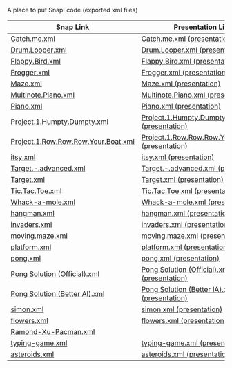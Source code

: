 A place to put Snap! code (exported xml files)


| Snap Link| Presentation Link |
| -------- | ----------------- |
| [Catch.me.xml](http://snap.berkeley.edu/snapsource/snap.html#run:https://raw.githubusercontent.com/wcyuan/snap-projects/master/Catch.me.xml) | [Catch.me.xml (presentation)](http://wcyuan.github.io/snap/snap.html#run:https://raw.githubusercontent.com/wcyuan/snap-projects/master/Catch.me.xml) |
| [Drum.Looper.xml](http://snap.berkeley.edu/snapsource/snap.html#run:https://raw.githubusercontent.com/wcyuan/snap-projects/master/Drum.Looper.xml) | [Drum.Looper.xml (presentation)](http://wcyuan.github.io/snap/snap.html#run:https://raw.githubusercontent.com/wcyuan/snap-projects/master/Drum.Looper.xml) |
| [Flappy.Bird.xml](http://snap.berkeley.edu/snapsource/snap.html#run:https://raw.githubusercontent.com/wcyuan/snap-projects/master/Flappy.Bird.xml) | [Flappy.Bird.xml (presentation)](http://wcyuan.github.io/snap/snap.html#run:https://raw.githubusercontent.com/wcyuan/snap-projects/master/Flappy.Bird.xml) |
| [Frogger.xml](http://snap.berkeley.edu/snapsource/snap.html#run:https://raw.githubusercontent.com/wcyuan/snap-projects/master/Frogger.xml) | [Frogger.xml (presentation)](http://wcyuan.github.io/snap/snap.html#run:https://raw.githubusercontent.com/wcyuan/snap-projects/master/Frogger.xml) |
| [Maze.xml](http://snap.berkeley.edu/snapsource/snap.html#run:https://raw.githubusercontent.com/wcyuan/snap-projects/master/Maze.xml) | [Maze.xml (presentation)](http://wcyuan.github.io/snap/snap.html#run:https://raw.githubusercontent.com/wcyuan/snap-projects/master/Maze.xml) |
| [Multinote.Piano.xml](http://snap.berkeley.edu/snapsource/snap.html#run:https://raw.githubusercontent.com/wcyuan/snap-projects/master/Multinote.Piano.xml) | [Multinote.Piano.xml (presentation)](http://wcyuan.github.io/snap/snap.html#run:https://raw.githubusercontent.com/wcyuan/snap-projects/master/Multinote.Piano.xml) |
| [Piano.xml](http://snap.berkeley.edu/snapsource/snap.html#run:https://raw.githubusercontent.com/wcyuan/snap-projects/master/Piano.xml) | [Piano.xml (presentation)](http://wcyuan.github.io/snap/snap.html#run:https://raw.githubusercontent.com/wcyuan/snap-projects/master/Piano.xml) |
| [Project.1.Humpty.Dumpty.xml](http://snap.berkeley.edu/snapsource/snap.html#run:https://raw.githubusercontent.com/wcyuan/snap-projects/master/Project.1.Humpty.Dumpty.xml) | [Project.1.Humpty.Dumpty.xml (presentation)](http://wcyuan.github.io/snap/snap.html#run:https://raw.githubusercontent.com/wcyuan/snap-projects/master/Project.1.Humpty.Dumpty.xml) |
| [Project.1.Row.Row.Row.Your.Boat.xml](http://snap.berkeley.edu/snapsource/snap.html#run:https://raw.githubusercontent.com/wcyuan/snap-projects/master/Project.1.Row.Row.Row.Your.Boat.xml) | [Project.1.Row.Row.Row.Your.Boat.xml (presentation)](http://wcyuan.github.io/snap/snap.html#run:https://raw.githubusercontent.com/wcyuan/snap-projects/master/Project.1.Row.Row.Row.Your.Boat.xml) |
| [itsy.xml](http://snap.berkeley.edu/snapsource/snap.html#run:https://raw.githubusercontent.com/wcyuan/snap-projects/master/itsy.xml) | [itsy.xml (presentation)](http://wcyuan.github.io/snap/snap.html#run:https://raw.githubusercontent.com/wcyuan/snap-projects/master/itsy.xml) |
| [Target.-.advanced.xml](http://snap.berkeley.edu/snapsource/snap.html#run:https://raw.githubusercontent.com/wcyuan/snap-projects/master/Target.-.advanced.xml) | [Target.-.advanced.xml (presentation)](http://wcyuan.github.io/snap/snap.html#run:https://raw.githubusercontent.com/wcyuan/snap-projects/master/Target.-.advanced.xml) |
| [Target.xml](http://snap.berkeley.edu/snapsource/snap.html#run:https://raw.githubusercontent.com/wcyuan/snap-projects/master/Target.xml) | [Target.xml (presentation)](http://wcyuan.github.io/snap/snap.html#run:https://raw.githubusercontent.com/wcyuan/snap-projects/master/Target.xml) |
| [Tic.Tac.Toe.xml](http://snap.berkeley.edu/snapsource/snap.html#run:https://raw.githubusercontent.com/wcyuan/snap-projects/master/Tic.Tac.Toe.xml) | [Tic.Tac.Toe.xml (presentation)](http://wcyuan.github.io/snap/snap.html#run:https://raw.githubusercontent.com/wcyuan/snap-projects/master/Tic.Tac.Toe.xml) |
| [Whack-a-mole.xml](http://snap.berkeley.edu/snapsource/snap.html#run:https://raw.githubusercontent.com/wcyuan/snap-projects/master/Whack-a-mole.xml) | [Whack-a-mole.xml (presentation)](http://wcyuan.github.io/snap/snap.html#run:https://raw.githubusercontent.com/wcyuan/snap-projects/master/Whack-a-mole.xml) |
| [hangman.xml](http://snap.berkeley.edu/snapsource/snap.html#run:https://raw.githubusercontent.com/wcyuan/snap-projects/master/hangman.xml) | [hangman.xml (presentation)](http://wcyuan.github.io/snap/snap.html#run:https://raw.githubusercontent.com/wcyuan/snap-projects/master/hangman.xml) |
| [invaders.xml](http://snap.berkeley.edu/snapsource/snap.html#run:https://raw.githubusercontent.com/wcyuan/snap-projects/master/invaders.xml) | [invaders.xml (presentation)](http://wcyuan.github.io/snap/snap.html#run:https://raw.githubusercontent.com/wcyuan/snap-projects/master/invaders.xml) |
| [moving.maze.xml](http://snap.berkeley.edu/snapsource/snap.html#run:https://raw.githubusercontent.com/wcyuan/snap-projects/master/moving.maze.xml) | [moving.maze.xml (presentation)](http://wcyuan.github.io/snap/snap.html#run:https://raw.githubusercontent.com/wcyuan/snap-projects/master/moving.maze.xml) |
| [platform.xml](http://snap.berkeley.edu/snapsource/snap.html#run:https://raw.githubusercontent.com/wcyuan/snap-projects/master/platform.xml) | [platform.xml (presentation)](http://wcyuan.github.io/snap/snap.html#run:https://raw.githubusercontent.com/wcyuan/snap-projects/master/platform.xml) |
| [pong.xml](http://snap.berkeley.edu/snapsource/snap.html#run:https://raw.githubusercontent.com/wcyuan/snap-projects/master/pong.xml) | [pong.xml (presentation)](http://wcyuan.github.io/snap/snap.html#run:https://raw.githubusercontent.com/wcyuan/snap-projects/master/pong.xml) |
| [Pong Solution (Official).xml](http://snap.berkeley.edu/snapsource/snap.html#run:https://raw.githubusercontent.com/wcyuan/snap-projects/master/Pong%20Solution%20(Official).xml) | [Pong Solution (Official).xml (presentation)](http://wcyuan.github.io/snap/snap.html#run:https://raw.githubusercontent.com/wcyuan/snap-projects/master/Pong%20Solution%20(Official).xml) |
| [Pong Solution (Better AI).xml](http://snap.berkeley.edu/snapsource/snap.html#run:https://raw.githubusercontent.com/wcyuan/snap-projects/master/Pong%20Solution%20Smarter%20AI.xml) | [Pong Solution (Better IA).xml (presentation)](http://wcyuan.github.io/snap/snap.html#run:https://raw.githubusercontent.com/wcyuan/snap-projects/master/Pong%20Solution%20Smarter%20AI.xml) |
| [simon.xml](http://snap.berkeley.edu/snapsource/snap.html#run:https://raw.githubusercontent.com/wcyuan/snap-projects/master/simon.xml) | [simon.xml (presentation)](http://wcyuan.github.io/snap/snap.html#run:https://raw.githubusercontent.com/wcyuan/snap-projects/master/simon.xml) |
| [flowers.xml](http://snap.berkeley.edu/snapsource/snap.html#run:https://raw.githubusercontent.com/wcyuan/snap-projects/master/flowers.xml) | [flowers.xml (presentation)](http://wcyuan.github.io/snap/snap.html#run:https://raw.githubusercontent.com/wcyuan/snap-projects/master/flowers.xml) |
| [Ramond-Xu-Pacman.xml](http://snap.berkeley.edu/snapsource/snap.html#run:https://raw.githubusercontent.com/wcyuan/snap-projects/master/Raymond-Xu-Pacman.xml) |  |
| [typing-game.xml](http://snap.berkeley.edu/snapsource/snap.html#run:https://raw.githubusercontent.com/wcyuan/snap-projects/master/typing-game.xml) | [typing-game.xml (presentation)](http://wcyuan.github.io/snap/snap.html#run:https://raw.githubusercontent.com/wcyuan/snap-projects/master/typing-game.xml) |
| [asteroids.xml](http://snap.berkeley.edu/snapsource/snap.html#run:https://raw.githubusercontent.com/wcyuan/snap-projects/master/asteroids.xml) | [asteroids.xml (presentation)](http://wcyuan.github.io/snap/snap.html#run:https://raw.githubusercontent.com/wcyuan/snap-projects/master/asteroids.xml) |
